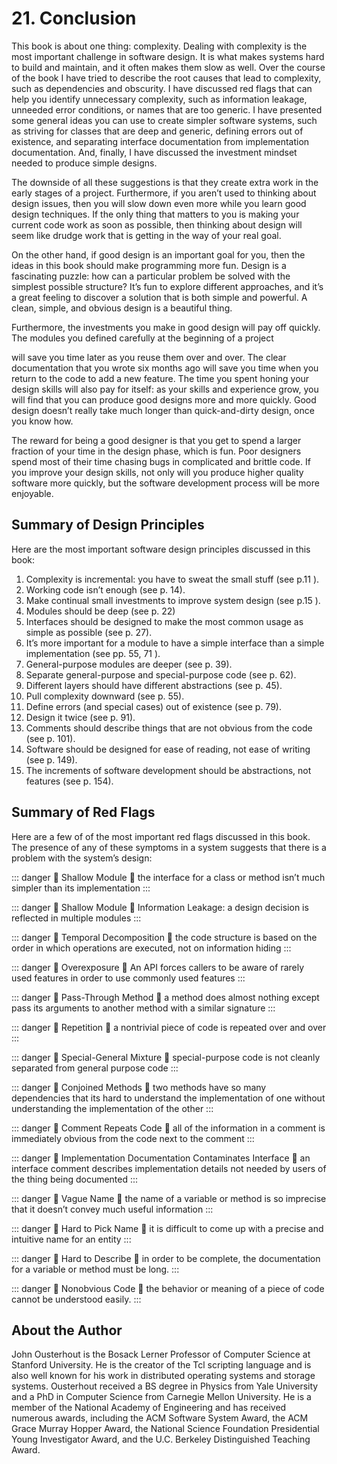 # 21. Conclusion

This book is about one thing: complexity. Dealing with complexity is the
most important challenge in software design. It is what makes systems
hard to build and maintain, and it often makes them slow as well. Over the
course of the book I have tried to describe the root causes that lead to
complexity, such as dependencies and obscurity. I have discussed red flags
that can help you identify unnecessary complexity, such as information
leakage, unneeded error conditions, or names that are too generic. I have
presented some general ideas you can use to create simpler software
systems, such as striving for classes that are deep and generic, defining
errors out of existence, and separating interface documentation from
implementation documentation. And, finally, I have discussed the
investment mindset needed to produce simple designs.

The downside of all these suggestions is that they create extra work in
the early stages of a project. Furthermore, if you aren’t used to thinking
about design issues, then you will slow down even more while you learn
good design techniques. If the only thing that matters to you is making
your current code work as soon as possible, then thinking about design
will seem like drudge work that is getting in the way of your real goal.

On the other hand, if good design is an important goal for you, then the
ideas in this book should make programming more fun. Design is a
fascinating puzzle: how can a particular problem be solved with the
simplest possible structure? It’s fun to explore different approaches, and
it’s a great feeling to discover a solution that is both simple and powerful.
A clean, simple, and obvious design is a beautiful thing.

Furthermore, the investments you make in good design will pay off
quickly. The modules you defined carefully at the beginning of a project


will save you time later as you reuse them over and over. The clear
documentation that you wrote six months ago will save you time when you
return to the code to add a new feature. The time you spent honing your
design skills will also pay for itself: as your skills and experience grow,
you will find that you can produce good designs more and more quickly.
Good design doesn’t really take much longer than quick-and-dirty design,
once you know how.

The reward for being a good designer is that you get to spend a larger
fraction of your time in the design phase, which is fun. Poor designers
spend most of their time chasing bugs in complicated and brittle code. If
you improve your design skills, not only will you produce higher quality
software more quickly, but the software development process will be more
enjoyable.



## Summary of Design Principles

Here are the most important software design principles discussed in this
book:

1. Complexity is incremental: you have to sweat the small stuff (see p.11 ).
2. Working code isn’t enough (see p. 14).
3. Make continual small investments to improve system design (see p.15 ).
4. Modules should be deep (see p. 22)
5. Interfaces should be designed to make the most common usage as simple as possible (see p. 27).
6. It’s more important for a module to have a simple interface than a simple implementation (see pp. 55, 71 ).
7. General-purpose modules are deeper (see p. 39).
8. Separate general-purpose and special-purpose code (see p. 62).
9. Different layers should have different abstractions (see p. 45).
10. Pull complexity downward (see p. 55).
11. Define errors (and special cases) out of existence (see p. 79).
12. Design it twice (see p. 91).
13. Comments should describe things that are not obvious from the code (see p. 101).
14. Software should be designed for ease of reading, not ease of writing (see p. 149).
15. The increments of software development should be abstractions, not features (see p. 154).


## Summary of Red Flags

Here are a few of of the most important red flags discussed in this book.
The presence of any of these symptoms in a system suggests that there is a
problem with the system’s design:

::: danger 🚩 Shallow Module 🚩
the interface for a class or method isn’t much simpler than its implementation
:::

::: danger 🚩 Shallow Module 🚩
Information Leakage: a design decision is reflected in multiple modules 
:::

::: danger 🚩 Temporal Decomposition 🚩
the code structure is based on the order in which operations are executed, not on information hiding 
:::

::: danger 🚩 Overexposure 🚩
An API forces callers to be aware of rarely used features in order to use commonly used features
:::


::: danger 🚩 Pass-Through Method 🚩
a method does almost nothing except pass its arguments to another method with a similar signature
:::

::: danger 🚩 Repetition 🚩
a nontrivial piece of code is repeated over and over
:::

::: danger 🚩 Special-General Mixture 🚩
special-purpose code is not cleanly separated from general purpose code
:::

::: danger 🚩 Conjoined Methods 🚩
two methods have so many dependencies that its hard to understand the implementation of one without understanding the implementation of the other 
:::

::: danger 🚩 Comment Repeats Code 🚩
all of the information in a comment is immediately obvious from the code next to the comment
:::


::: danger 🚩 Implementation Documentation Contaminates Interface 🚩
an interface comment describes implementation details not needed by users of the thing being documented 
:::

::: danger 🚩 Vague Name 🚩
the name of a variable or method is so imprecise that it doesn’t convey much useful information
:::

::: danger 🚩 Hard to Pick Name 🚩
it is difficult to come up with a precise and intuitive name for an entity
:::

::: danger 🚩 Hard to Describe 🚩
in order to be complete, the documentation for a variable or method must be long.
:::

::: danger 🚩 Nonobvious Code 🚩
the behavior or meaning of a piece of code cannot be understood easily.
:::



## About the Author

John Ousterhout is the Bosack Lerner Professor of Computer Science at Stanford University. He is the creator of the Tcl scripting language and is also well known for his work in distributed operating systems and storage systems. Ousterhout received a BS degree in Physics from Yale University and a PhD in Computer Science from Carnegie Mellon University. He is a member of the National Academy of Engineering and has received numerous awards, including the ACM Software System Award, the ACM Grace Murray Hopper Award, the National Science Foundation Presidential Young Investigator Award, and the U.C. Berkeley Distinguished Teaching Award.